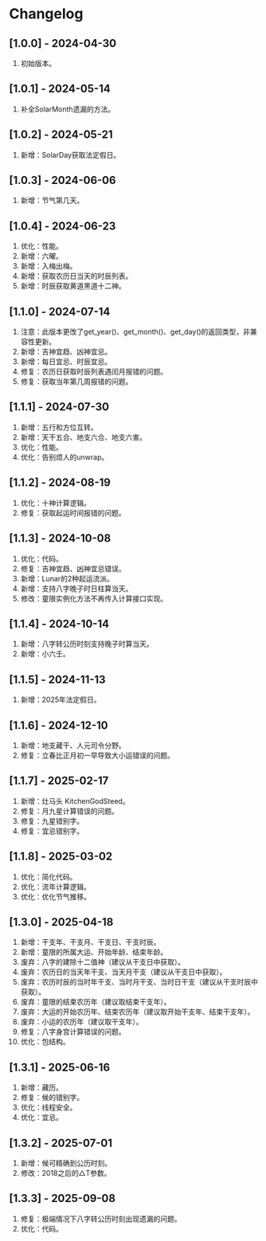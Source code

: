 # Changelog

## [1.0.0] - 2024-04-30
1. 初始版本。

## [1.0.1] - 2024-05-14
1. 补全SolarMonth遗漏的方法。

## [1.0.2] - 2024-05-21
1. 新增：SolarDay获取法定假日。

## [1.0.3] - 2024-06-06
1. 新增：节气第几天。

## [1.0.4] - 2024-06-23
1. 优化：性能。 
2. 新增：六曜。 
3. 新增：入梅出梅。 
4. 新增：获取农历日当天的时辰列表。 
5. 新增：时辰获取黄道黑道十二神。

## [1.1.0] - 2024-07-14
1. 注意：此版本更改了get_year()、get_month()、get_day()的返回类型，非兼容性更新。
2. 新增：吉神宜趋、凶神宜忌。
3. 新增：每日宜忌、时辰宜忌。
4. 修复：农历日获取时辰列表遇闰月报错的问题。
5. 修复：获取当年第几周报错的问题。

## [1.1.1] - 2024-07-30
1. 新增：五行和方位互转。
2. 新增：天干五合、地支六合、地支六害。
3. 优化：性能。
4. 优化：告别烦人的unwrap。

## [1.1.2] - 2024-08-19
1. 优化：十神计算逻辑。
2. 修复：获取起运时间报错的问题。

## [1.1.3] - 2024-10-08
1. 优化：代码。
2. 修复：吉神宜趋、凶神宜忌错误。
3. 新增：Lunar的2种起运流派。
4. 新增：支持八字晚子时日柱算当天。
5. 修改：童限实例化方法不再传入计算接口实现。

## [1.1.4] - 2024-10-14
1. 新增：八字转公历时刻支持晚子时算当天。
2. 新增：小六壬。

## [1.1.5] - 2024-11-13
1. 新增：2025年法定假日。

## [1.1.6] - 2024-12-10
1. 新增：地支藏干、人元司令分野。
2. 修复：立春比正月初一早导致大小运错误的问题。

## [1.1.7] - 2025-02-17
1. 新增：灶马头 KitchenGodSteed。
2. 修复：月九星计算错误的问题。
3. 修复：九星错别字。
4. 修复：宜忌错别字。

## [1.1.8] - 2025-03-02
1. 优化：简化代码。
2. 优化：流年计算逻辑。
3. 优化：优化节气推移。

## [1.3.0] - 2025-04-18
1. 新增：干支年、干支月、干支日、干支时辰。
2. 新增：童限的所属大运、开始年龄、结束年龄。
3. 废弃：八字的建除十二值神（建议从干支日中获取）。
4. 废弃：农历日的当天年干支、当天月干支（建议从干支日中获取）。
5. 废弃：农历时辰的当时年干支、当时月干支、当时日干支（建议从干支时辰中获取）。
6. 废弃：童限的结束农历年（建议取结束干支年）。
7. 废弃：大运的开始农历年、结束农历年（建议取开始干支年、结束干支年）。
8. 废弃：小运的农历年（建议取干支年）。
9. 修复：八字身宫计算错误的问题。
10. 优化：包结构。

## [1.3.1] - 2025-06-16
1. 新增：藏历。
2. 修复：候的错别字。
3. 优化：线程安全。
4. 优化：宜忌。

## [1.3.2] - 2025-07-01
1. 新增：候可精确到公历时刻。
2. 修改：2018之后的△T参数。

## [1.3.3] - 2025-09-08
1. 修复：极端情况下八字转公历时刻出现遗漏的问题。
2. 优化：代码。
